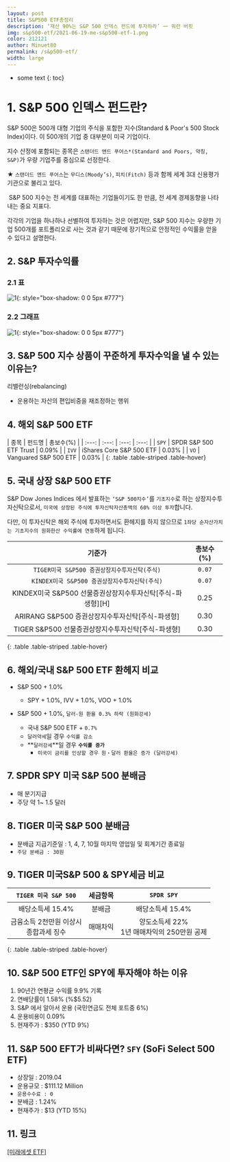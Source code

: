 ```yaml
---
layout: post
title: S&P500 ETF총정리
description: ‘재산 90%는 S&P 500 인덱스 펀드에 투자하라’ 一 워런 버핏
img: s&p500-etf/2021-06-19-me-s&p500-etf-1.png
color: 212121
author: Minuet80
permalink: /s&p500-etf/
width: large
---
```


* some text
{: toc}

# 1. S&P 500 인덱스 펀드란?
S&P 500은 500개 대형 기업의 주식을 포함한 지수(Standard & Poor's 500 Stock Index)이다. 이 500개의 기업 중 대부분이 미국 기업이다. 

지수 산정에 포함되는 종목은 ``스탠더드 앤드 푸어스*(Standard and Poors, 약칭, S&P)``가 우량 기업주를 중심으로 선정한다. 

★ ``스탠더드 앤드 푸어스``는 ``무디스(Moody’s)``, ``피치(Fitch)`` 등과 함께 세계 3대 신용평가 기관으로 불리고 있다. 

​
S&P 500 지수는 전 세계를 대표하는 기업들이기도 한 만큼, 전 세계 경제동향을 나타내는 중요 지표다.

각각의 기업을 하나하나 선별하여 투자하는 것은 어렵지만, S&P 500 지수는 우량한 기업 500개를 포트폴리오로 사는 것과 같기 때문에 장기적으로 안정적인 수익률을 얻을 수 있다고 설명한다.



## 2. S&P 투자수익률


### 2.1 표
![1]({{site.baseurl}}/images/s&p500-etf/2021-06-19-me-s&p500-etf-2.png){: style="box-shadow: 0 0 5px #777"}


### 2.2 그래프
![1]({{site.baseurl}}/images/s&p500-etf/2021-06-19-me-s&p500-etf-3.png){: style="box-shadow: 0 0 5px #777"}


## 3. S&P 500 지수 상품이 꾸준하게 투자수익을 낼 수 있는 이유는?
리밸런싱(rebalancing) 
  - 운용하는 자산의 편입비중을 재조정하는 행위


## 4. 해외 S&P 500 ETF

| 종목 | 펀드명 | 총보수(%) |
| :---: | :---: | :---: | :---: |
| ``SPY`` | SPDR S&P 500 ETF Trust | 0.09% |
| ``IVV`` | iShares Core S&P 500 ETF | 0.03% |
| ``VO`` | Vanguared S&P 500 ETF | 0.03% |
{: .table .table-striped .table-hover}


## 5. 국내 상장 S&P 500 ETF

S&P Dow Jones Indices 에서 발표하는 ``‘S&P 500지수’``를 ``기초지수``로 하는 상장지수투자신탁으로서, ``미국에 상장된 주식에 투자신탁자산총액의 60% 이상 투자``합니다.

다만, 이 투자신탁은 해외 주식에 투자하면서도 환헤지를 하지 않으므로 ``1좌당 순자산가치는 기초지수의 원화한산 수익률에 연동``하게 됩니다.

| 기준가 | 총보수(%) |
| :---: | :---: |
| ``TIGER미국 S&P500 증권상장지수투자신탁(주식)`` | ``0.07`` |
| ``KINDEX미국 S&P500 증권상장지수투자신탁(주식)`` | ``0.07`` |
| KINDEX미국 S&P500 선물증권상장지수투자신탁[주식-파생형][H] | 0.25 |
| ARIRANG S&P500 증권상장지수투자신탁[주식-파생형] | 0.30 |
| TIGER S&P500 선물증권상장지수투자신탁[주식-파생형] | 0.30 |
{: .table .table-striped .table-hover}


## 6. 해외/국내 S&P 500 ETF 환헤지 비교
- S&P 500 + 1.0%
  - SPY + 1.0%, IVV + 1.0%, VOO + 1.0%

- S&P 500 + 1.0%, ``달러-원 환율 0.3% 하락 (원화강세)``
  - 국내 S&P 500 ETF + ``0.7%`` 
  - ``달러약세``일 경우 ``수익률 감소``
  - **``달러강세``**일 경우 **``수익률 증가``**
    - ``미국이 금리를 인상할 경우 원・달러 환율은 증가 (달러강세)``


## 7. SPDR SPY 미국 S&P 500 분배금
- 매 분기지급
- 주당 약 1~ 1.5 달러


## 8. TIGER 미국 S&P 500 분배금
- 분배금 지급기준일 : 1, 4, 7, 10월 마지막 영업일 및 회계기간 종료일
- ``주당 분배금 : 30원``


## 9. TIGER 미국S&P 500 & SPY세금 비교

| ``TIGER 미국 S&P 500`` | 세금항목 | ``SPDR SPY`` |
| :---: | :---: | :---: |
| 배당소득세 15.4% | 분배금 | 배당소득세 15.4% |
| 금융소득 2천만원 이상시<br>종합과세 징수 | 매매차익 | 양도소득세 22%<br>1년 매매차익의 250만원 공제 |
{: .table .table-striped .table-hover}


## 10. S&P 500 ETF인 SPY에 투자해야 하는 이유
1. 90년간 연평균 수익률 9.9% 기록
1. 연배당률이 1.58% (%$5.52)
1. S&P 에서 알아서 운용 (국민연금도 전체 포트중 6%)
1. 운용비용이 0.09%
1. 현재주가 : $350 (YTD 9%)

## 11. S&P 500 EFT가 비싸다면? ``SFY`` (SoFi Select 500 ETF)
- 상장일 : 2019.04
- 운용규모 : $111.12 Million
- ``운용수수료 : 0``
- 분배금 : 1.24%
- 현재주가 : $13 (YTD 15%)


## 11. 링크
[[미래에셋 ETF]][a] 

[a]: https://www.tigeretf.com/npc/search/searchDetail.do?searchWord=s%26p500&inTag=


<style>
.page-container {max-width: 1200px}
</style>